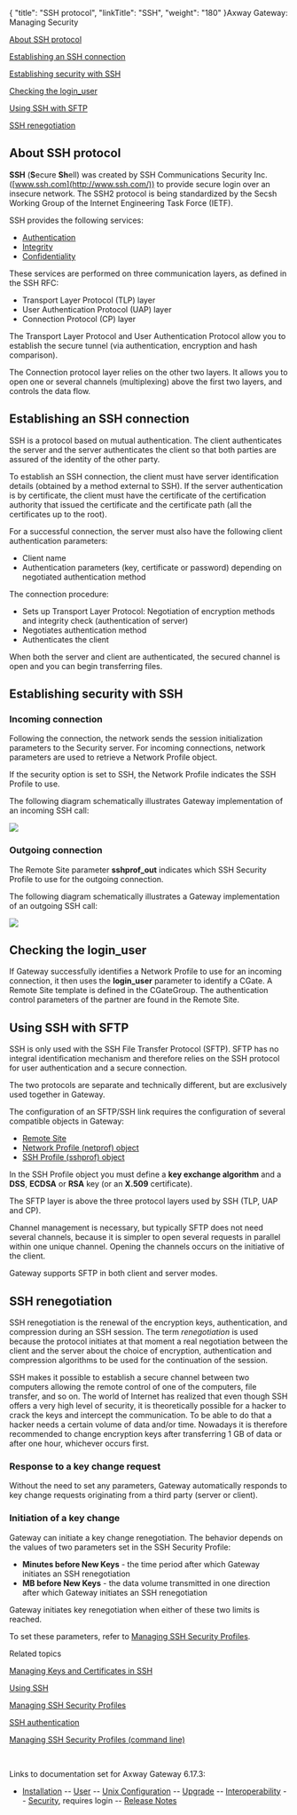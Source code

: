 {
    "title": "SSH protocol",
    "linkTitle": "SSH",
    "weight": "180"
}<span class="mc-variable axway_variables.Component_Long_Name variable">Axway Gateway</span>: Managing Security

[About SSH protocol](#About_SSH_protocol)

[Establishing an SSH connection](#Establishing_an_SSH_connection)

[Establishing security with SSH](#Establishing_security_with_SSH)

[Checking the login\_user](#Checking_the_login_user)

[Using SSH with SFTP](#Using_SSH_with_SFTP)

[SSH renegotiation](#ssh_renegotiation)

<span id="About_SSH_protocol"></span>

## About SSH protocol

<span style="font-weight: bold;">SSH</span> (<span style="font-weight: bold;">S</span>ecure <span style="font-weight: bold;">Sh</span>ell) was created by SSH Communications Security Inc. ([www.ssh.com](http://www.ssh.com/)) to provide secure login over an insecure network. The SSH2 protocol is being standardized by the Secsh Working Group of the Internet Engineering Task Force (IETF).

SSH provides the following services:

-   [Authentication](../../../security_features/ov_gw_security_features#Authentication)
-   [Integrity](../../../security_features/ov_gw_security_features#Integrity)
-   [Confidentiality](../../../security_features/ov_gw_security_features#Privacy)

These services are performed on three communication layers, as defined in the SSH RFC:

-   Transport Layer Protocol (TLP) layer
-   User Authentication Protocol (UAP) layer
-   Connection Protocol (CP) layer

The Transport Layer Protocol and User Authentication Protocol allow you to establish the secure tunnel (via authentication, encryption and hash comparison).

The Connection protocol layer relies on the other two layers. It allows you to open one or several channels (multiplexing) above the first two layers, and controls the data flow.

<span id="Establishing_an_SSH_connection"></span>

## Establishing an SSH connection

SSH is a protocol based on mutual authentication. The client authenticates the server and the server authenticates the client so that both parties are assured of the identity of the other party.

To establish an SSH connection, the client must have server identification details (obtained by a method external to SSH). If the server authentication is by certificate, the client must have the certificate of the certification authority that issued the certificate and the certificate path (all the certificates up to the root).

For a successful connection, the server must also have the following client authentication parameters:

-   Client name
-   Authentication parameters (key, certificate or password) depending on negotiated authentication method

The connection procedure:

-   Sets up Transport Layer Protocol: Negotiation of encryption methods and integrity check (authentication of server)
-   Negotiates authentication method
-   Authenticates the client

When both the server and client are authenticated, the secured channel is open and you can begin transferring files.

<span id="Establishing_security_with_SSH"></span>

## Establishing security with SSH

### Incoming connection

Following the connection, the network sends the session initialization parameters to the Security server. For incoming connections, network parameters are used to retrieve a Network Profile object.

If the security option is set to SSH, the Network Profile indicates the SSH Profile to use.

The following diagram schematically illustrates Gateway implementation of an incoming SSH call:

<img src="/Images/Gateway/SSH_IncomingCall.png" class="maxWidth" />

### Outgoing connection

The Remote Site parameter <span class="code" style="font-weight: bold;">sshprof\_out</span> indicates which SSH Security Profile to use for the outgoing connection.

The following diagram schematically illustrates a Gateway implementation of an outgoing SSH call:

<img src="/Images/Gateway/SSH_OutgoingCall.png" class="mediumWidth" />

<span id="Checking_the_login_user"></span>

## Checking the login\_user

If Gateway successfully identifies a Network Profile to use for an incoming connection, it then uses the <span class="code" style="font-weight: bold;">login\_user</span> parameter to identify a CGate. A Remote Site template is defined in the CGateGroup. The authentication control parameters of the partner are found in the Remote Site.

<span id="Using_SSH_with_SFTP"></span>

## Using SSH with SFTP

SSH is only used with the SSH File Transfer Protocol (SFTP). SFTP has no integral identification mechanism and therefore relies on the SSH protocol for user authentication and a secure connection.

The two protocols are separate and technically different, but are exclusively used together in Gateway.

The configuration of an SFTP/SSH link requires the configuration of several compatible objects in Gateway:

-   [Remote Site](../../../../gateway_userguide_(primary)/managing_partners_start_here/sites_start_here/managing_remote_sites)
-   [Network Profile (netprof) object](../network_profiles_start_here/network_profiles_(gui))
-   [SSH Profile (sshprof) object](ssh_security_profiles__gui_)

In the SSH Profile object you must define a **key exchange algorithm** and a **DSS**, **ECDSA** or **RSA** key (or an **X.509** certificate).

The SFTP layer is above the three protocol layers used by SSH (TLP, UAP and CP).

Channel management is necessary, but typically SFTP does not need several channels, because it is simpler to open several requests in parallel within one unique channel. Opening the channels occurs on the initiative of the client.

Gateway supports SFTP in both client and server modes.

<span id="ssh_renegotiation"></span>

## SSH renegotiation

SSH renegotiation is the renewal of the encryption keys, authentication, and compression during an SSH session. The term <span style="font-style: italic;">renegotiation</span> is used because the protocol initiates at that moment a real negotiation between the client and the server about the choice of encryption, authentication and compression algorithms to be used for the continuation of the session.

SSH makes it possible to establish a secure channel between two computers allowing the remote control of one of the computers, file transfer, and so on. The world of Internet has realized that even though SSH offers a very high level of security, it is theoretically possible for a hacker to crack the keys and intercept the communication. To be able to do that a hacker needs a certain volume of data and/or time. Nowadays it is therefore recommended to change encryption keys after transferring 1 GB of data or after one hour, whichever occurs first.

### Response to a key change request

Without the need to set any parameters, Gateway automatically responds to key change requests originating from a third party (server or client).

### Initiation of a key change

Gateway can initiate a key change renegotiation. The behavior depends on the values of two parameters set in the SSH Security Profile:

-   <span style="font-weight: bold;">Minutes before New Keys</span> - the time period after which Gateway initiates an SSH renegotiation
-   <span style="font-weight: bold;">MB before New Keys</span> - the data volume transmitted in one direction after which Gateway initiates an SSH renegotiation

Gateway initiates key renegotiation when either of these two limits is reached.

To set these parameters, refer to [Managing SSH Security Profiles](ssh_security_profiles__gui_#key_renegotiation).

Related topics

[Managing Keys and Certificates in SSH](managing_keys_and_certificates_in_ssh)

[Using SSH](using_ssh)

[Managing SSH Security Profiles](ssh_security_profiles__gui_)

[SSH authentication](ssh_authentication)

[Managing SSH Security Profiles (command line)](managing_ssh_security_profiles_cli)

 

Links to documentation set for Axway Gateway <span class="mc-variable axway_variables.Release_Number variable">6.17.3</span>:

-   [Installation](#) -- [User](#) -- [Unix Configuration](#) -- [Upgrade](#) -- [Interoperability](#) -- [Security](#), requires login -- [Release Notes](#)
